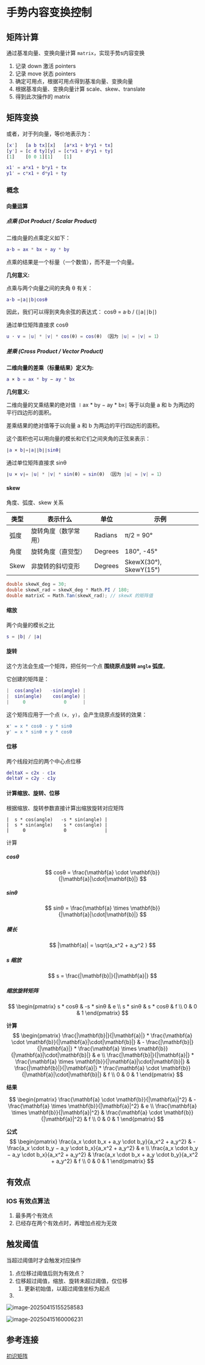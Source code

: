 # 手势内容变换控制





## 矩阵计算

通过基准向量、变换向量计算 `matrix`，实现手势s内容变换

1. 记录 down 激活 pointers
2. 记录 move 状态 pointers
3. 确定可用点，根据可用点得到基准向量、变换向量
4. 根据基准向量、变换向量计算 scale、skew、translate
5. 得到此次操作的 matrix



## 矩阵变换

或者，对于列向量，等价地表示为：

```matlab
[x']   [a b tx][x]   [a*x1 + b*y1 + tx] 
[y'] = [c d ty][y] = [c*x1 + d*y1 + ty] 
[1]    [0 0 1][1]    [1]  
```



```matlab
x1' = a*x1 + b*y1 + tx
y1' = c*x1 + d*y1 + ty
```



### 概念



#### 向量运算

##### 点乘 (Dot Product / Scalar Product)

二维向量的点乘定义如下：

```matlab
a⋅b = ax * bx + ay * by
```

点乘的结果是一个标量（一个数值），而不是一个向量。

**几何意义:**

点乘与两个向量之间的夹角 θ 有关：

```matlab
a⋅b =∣a∣∣b∣cosθ
```



因此，我们可以得到夹角余弦的表达式： cosθ = a⋅b / (∣a∣∣b∣)



通过单位矩阵直接求 cosθ

```matlab
u · v = |u| * |v| * cos(θ) = cos(θ) （因为 |u| = |v| = 1）
```



##### 差乘 (Cross Product / Vector Product)

**二维向量的差乘（标量结果）定义为:**

```matlab
a × b = ax * by − ay * bx
```

**几何意义:**

二维向量的叉乘结果的绝对值 ∣ax * by − ay * bx∣ 等于以向量 a 和 b 为两边的平行四边形的面积。

差乘结果的绝对值等于以向量 a 和 b 为两边的平行四边形的面积。

这个面积也可以用向量的模长和它们之间夹角的正弦来表示： 

```matlab
∣a × b∣=∣a∣∣b∣∣sinθ∣
```



通过单位矩阵直接求 sinθ

```matlab
∣u × v∣= |u| * |v| * sin(θ) = sin(θ) （因为 |u| = |v| = 1）
```





#### skew

角度、弧度、skew 关系

| 类型 | 表示什么             | 单位    | 示例                   |
| ---- | -------------------- | ------- | ---------------------- |
| 弧度 | 旋转角度（数学常用） | Radians | π/2 = 90°              |
| 角度 | 旋转角度（直觉型）   | Degrees | 180°, -45°             |
| Skew | 非旋转的斜切变形     | Degrees | SkewX(30°), SkewY(15°) |



```c#
double skewX_deg = 30;
double skewX_rad = skewX_deg * Math.PI / 180;
double matrixC = Math.Tan(skewX_rad); // skewX 的矩阵值
```



#### 缩放

两个向量的模长之比

```matlab
s = ∣b∣ / ∣a∣
```



#### 旋转

这个方法会生成一个矩阵，把任何一个点 **围绕原点旋转 `angle` 弧度**。

它创建的矩阵是：

```matlab
|  cos(angle)   -sin(angle) |
|  sin(angle)    cos(angle) |
|     0              0      |
```

这个矩阵应用于一个点 `(x, y)`，会产生绕原点旋转的效果：

```js
x' = x * cosθ - y * sinθ
y' = x * sinθ + y * cosθ
```



#### 位移

两个线段对应的两个中心点位移

```matlab
deltaX = c2x - c1x
deltaY = c2y - c1y
```



#### 计算缩放、旋转、位移



根据缩放、旋转参数直接计算出缩放旋转对应矩阵

```
|  s * cos(angle)   -s * sin(angle) |
|  s * sin(angle)    s * cos(angle) |
|     0              0              |
```

计算

##### cosθ

$$
cosθ = \frac{\mathbf{a} \cdot \mathbf{b}}{|\mathbf{a}|\cdot|\mathbf{b}|}
$$

##### sinθ

$$
sinθ =  \frac{\mathbf{a} \times \mathbf{b}}{|\mathbf{a}|\cdot|\mathbf{b}|}
$$



##### 模长

$$
|\mathbf{a}| = \sqrt{a_x^2 + a_y^2 }
$$



##### s 缩放

$$
s =  \frac{|\mathbf{b}|}{|\mathbf{a}|}
$$



##### 缩放旋转矩阵

$$
\begin{pmatrix}
  s * cosθ & -s * sinθ & e \\
  s * sinθ & s * cosθ & f \\
  0 & 0 & 1
\end{pmatrix}
$$



**计算**
$$
\begin{pmatrix}
  \frac{|\mathbf{b}|}{|\mathbf{a}|} * \frac{\mathbf{a} \cdot \mathbf{b}}{|\mathbf{a}|\cdot|\mathbf{b}|} & - \frac{|\mathbf{b}|}{|\mathbf{a}|} * \frac{\mathbf{a} \times \mathbf{b}}{|\mathbf{a}|\cdot|\mathbf{b}|} & e \\
  \frac{|\mathbf{b}|}{|\mathbf{a}|} * \frac{\mathbf{a} \times \mathbf{b}}{|\mathbf{a}|\cdot|\mathbf{b}|} & \frac{|\mathbf{b}|}{|\mathbf{a}|} * \frac{\mathbf{a} \cdot \mathbf{b}}{|\mathbf{a}|\cdot|\mathbf{b}|} & f \\
  0 & 0 & 1
\end{pmatrix}
$$


**结果**


$$
\begin{pmatrix}
  \frac{\mathbf{a} \cdot \mathbf{b}}{|\mathbf{a}|^2} & - \frac{\mathbf{a} \times \mathbf{b}}{|\mathbf{a}|^2} & e \\
   \frac{\mathbf{a} \times \mathbf{b}}{|\mathbf{a}|^2} &  \frac{\mathbf{a} \cdot \mathbf{b}}{|\mathbf{a}|^2} & f \\
  0 & 0 & 1
\end{pmatrix}
$$


**公式**
$$
\begin{pmatrix}
  \frac{a_x \cdot b_x + a_y \cdot b_y}{a_x^2 + a_y^2} & - \frac{a_x \cdot b_y − a_y \cdot b_x}{a_x^2 + a_y^2} & e \\
   \frac{a_x \cdot b_y − a_y \cdot b_x}{a_x^2 + a_y^2} &  \frac{a_x \cdot b_x + a_y \cdot b_y}{a_x^2 + a_y^2} & f \\
  0 & 0 & 1
\end{pmatrix}
$$




## 有效点

### IOS 有效点算法

1. 最多两个有效点
2. 已经存在两个有效点时，再增加点视为无效



## 触发阈值

当超过阈值时才会触发对应操作



1. 点位移过阈值后则为有效点？
2. 位移超过阈值，缩放、旋转未超过阈值，仅位移
   1. 更新初始值，以超过阈值坐标为起点
3. 



![image-20250415155258583](assets/image-20250415155258583.png)



![image-20250415160006231](assets/image-20250415160006231.png)



## 参考连接

[初识矩阵](https://juejin.cn/post/6880324397882834957#heading-2)